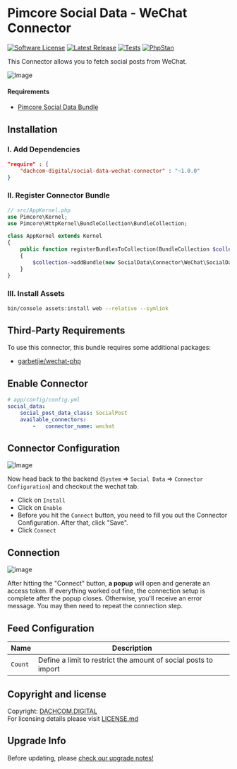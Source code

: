 # Pimcore Social Data - WeChat Connector

[![Software License](https://img.shields.io/badge/license-GPLv3-brightgreen.svg?style=flat-square)](LICENSE.md)
[![Latest Release](https://img.shields.io/packagist/v/dachcom-digital/social-data-wechat-connector.svg?style=flat-square)](https://packagist.org/packages/dachcom-digital/social-data-wechat-connector)
[![Tests](https://img.shields.io/github/workflow/status/dachcom-digital/pimcore-social-data-wechat-connector/Codeception?style=flat-square&logo=github&label=codeception)](https://github.com/dachcom-digital/pimcore-social-data-wechat-connector/actions?query=workflow%3A%22Codeception%22)
[![PhpStan](https://img.shields.io/github/workflow/status/dachcom-digital/pimcore-social-data-wechat-connector/PHP%20Stan?style=flat-square&logo=github&label=phpstan%20level%202)](https://github.com/dachcom-digital/pimcore-social-data-wechat-connector/actions?query=workflow%3A%22PHP%20Stan%22)

This Connector allows you to fetch social posts from WeChat. 

![Image](https://user-images.githubusercontent.com/7426193/97338536-c9c65c00-1881-11eb-9844-a6d83f3dba3f.png)

#### Requirements
* [Pimcore Social Data Bundle](https://github.com/dachcom-digital/pimcore-social-data)

## Installation

### I. Add Dependencies
```json
"require" : {
    "dachcom-digital/social-data-wechat-connector" : "~1.0.0"
}
```

### II. Register Connector Bundle
```php
// src/AppKernel.php
use Pimcore\Kernel;
use Pimcore\HttpKernel\BundleCollection\BundleCollection;

class AppKernel extends Kernel
{
    public function registerBundlesToCollection(BundleCollection $collection)
    {
        $collection->addBundle(new SocialData\Connector\WeChat\SocialDataWeChatConnectorBundle());
    }
}
```

### III. Install Assets
```bash
bin/console assets:install web --relative --symlink
```

## Third-Party Requirements
To use this connector, this bundle requires some additional packages:
- [garbetjie/wechat-php](https://github.com/garbetjie/wechat-php)

## Enable Connector

```yaml
# app/config/config.yml
social_data:
    social_post_data_class: SocialPost
    available_connectors:
        -   connector_name: wechat
```

## Connector Configuration
![Image](https://user-images.githubusercontent.com/7426193/95994379-83f4a700-0e30-11eb-9aad-e85e3ff4853e.png)

Now head back to the backend (`System` => `Social Data` => `Connector Configuration`) and checkout the wechat tab.
- Click on `Install`
- Click on `Enable`
- Before you hit the `Connect` button, you need to fill you out the Connector Configuration. After that, click "Save".
- Click `Connect`
  
## Connection
![image](https://user-images.githubusercontent.com/7426193/96002411-5e1fd000-0e39-11eb-9000-1f939cedf6af.png)

After hitting the "Connect" button, **a popup** will open and generate an access token.
If everything worked out fine, the connection setup is complete after the popup closes.
Otherwise, you'll receive an error message. You may then need to repeat the connection step.

## Feed Configuration

| Name | Description
|------|----------------------|
| `Count` | Define a limit to restrict the amount of social posts to import |

## Copyright and license
Copyright: [DACHCOM.DIGITAL](http://dachcom-digital.ch)  
For licensing details please visit [LICENSE.md](LICENSE.md)  

## Upgrade Info
Before updating, please [check our upgrade notes!](UPGRADE.md)
